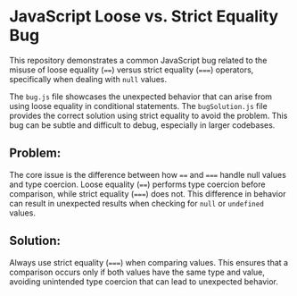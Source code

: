 # JavaScript Loose vs. Strict Equality Bug

This repository demonstrates a common JavaScript bug related to the misuse of loose equality (`==`) versus strict equality (`===`) operators, specifically when dealing with `null` values.

The `bug.js` file showcases the unexpected behavior that can arise from using loose equality in conditional statements. The `bugSolution.js` file provides the correct solution using strict equality to avoid the problem.  This bug can be subtle and difficult to debug, especially in larger codebases.

## Problem:

The core issue is the difference between how `==` and `===` handle null values and type coercion.  Loose equality (`==`) performs type coercion before comparison, while strict equality (`===`) does not.  This difference in behavior can result in unexpected results when checking for `null` or `undefined` values.

## Solution:

Always use strict equality (`===`) when comparing values.  This ensures that a comparison occurs only if both values have the same type and value, avoiding unintended type coercion that can lead to unexpected behavior.